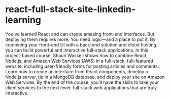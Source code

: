 # react-full-stack-site-linkedin-learning
You've learned React and can create amazing front-end interfaces. But deploying them requires more. You need logic—and a place to put it. By combining your front-end UI with a back-end solution and cloud hosting, you can build powerful and interactive full-stack applications. In this project-based course, Shaun Wassell shows how to combine React, Node.js, and Amazon Web Services (AWS) in a full-stack, full-featured website, including user-friendly forms for posting articles and comments. Learn how to create an interface from React components, develop a Node.js server, tie in a MongoDB database, and deploy your site on Amazon Web Services. By the end of the course, you’ll have the skills to take your client services to the next level: full-stack web applications that are truly interactive.
